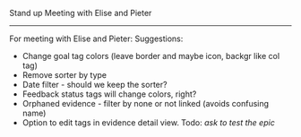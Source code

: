 Stand up
Meeting with Elise and Pieter


____
For meeting with Elise and Pieter: 
Suggestions: 
* Change goal tag colors (leave border and maybe icon, backgr like col tag) 
* Remove sorter by type
* Date filter - should we keep the sorter? 
* Feedback status tags will change colors, right?
* Orphaned evidence  - filter by none or not linked (avoids confusing name) 
* Option to edit tags in evidence detail view.
Todo: *ask to test the epic*